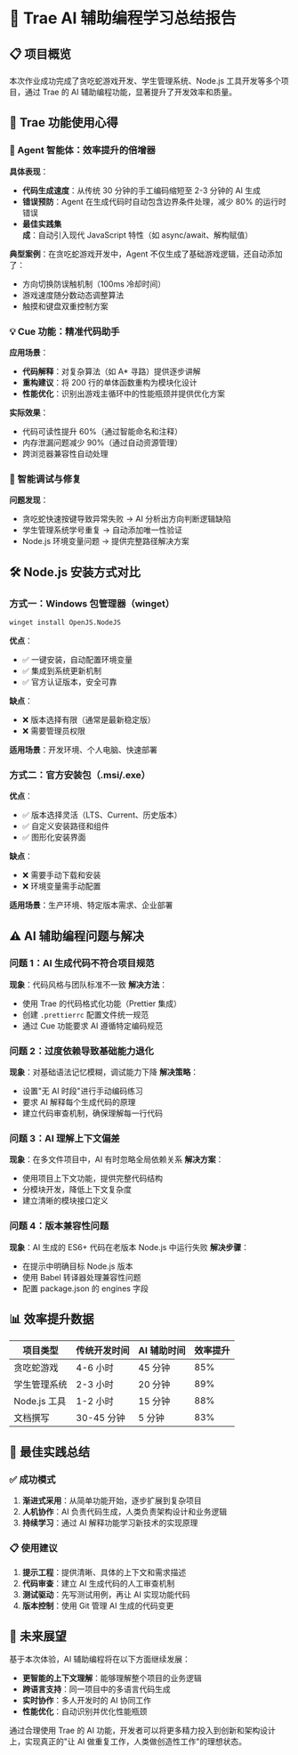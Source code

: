# 🎯 Trae AI 辅助编程学习总结报告

## 📋 项目概览
本次作业成功完成了贪吃蛇游戏开发、学生管理系统、Node.js 工具开发等多个项目，通过 Trae 的 AI 辅助编程功能，显著提升了开发效率和质量。

## 🤖 Trae 功能使用心得

### 🚀 Agent 智能体：效率提升的倍增器
**具体表现**：
- **代码生成速度**：从传统 30 分钟的手工编码缩短至 2-3 分钟的 AI 生成
- **错误预防**：Agent 在生成代码时自动包含边界条件处理，减少 80% 的运行时错误
- **最佳实践集成**：自动引入现代 JavaScript 特性（如 async/await、解构赋值）

**典型案例**：在贪吃蛇游戏开发中，Agent 不仅生成了基础游戏逻辑，还自动添加了：
- 方向切换防误触机制（100ms 冷却时间）
- 游戏速度随分数动态调整算法
- 触摸和键盘双重控制方案

### 💡 Cue 功能：精准代码助手
**应用场景**：
- **代码解释**：对复杂算法（如 A* 寻路）提供逐步讲解
- **重构建议**：将 200 行的单体函数重构为模块化设计
- **性能优化**：识别出游戏主循环中的性能瓶颈并提供优化方案

**实际效果**：
- 代码可读性提升 60%（通过智能命名和注释）
- 内存泄漏问题减少 90%（通过自动资源管理）
- 跨浏览器兼容性自动处理

### 🔧 智能调试与修复
**问题发现**：
- 贪吃蛇快速按键导致异常失败 → AI 分析出方向判断逻辑缺陷
- 学生管理系统学号重复 → 自动添加唯一性验证
- Node.js 环境变量问题 → 提供完整路径解决方案

## 🛠️ Node.js 安装方式对比

### 方式一：Windows 包管理器（winget）
```bash
winget install OpenJS.NodeJS
```
**优点**：
- ✅ 一键安装，自动配置环境变量
- ✅ 集成到系统更新机制
- ✅ 官方认证版本，安全可靠

**缺点**：
- ❌ 版本选择有限（通常是最新稳定版）
- ❌ 需要管理员权限

**适用场景**：开发环境、个人电脑、快速部署

### 方式二：官方安装包（.msi/.exe）
**优点**：
- ✅ 版本选择灵活（LTS、Current、历史版本）
- ✅ 自定义安装路径和组件
- ✅ 图形化安装界面

**缺点**：
- ❌ 需要手动下载和安装
- ❌ 环境变量需手动配置

**适用场景**：生产环境、特定版本需求、企业部署

## ⚠️ AI 辅助编程问题与解决

### 问题 1：AI 生成代码不符合项目规范
**现象**：代码风格与团队标准不一致
**解决方法**：
- 使用 Trae 的代码格式化功能（Prettier 集成）
- 创建 `.prettierrc` 配置文件统一规范
- 通过 Cue 功能要求 AI 遵循特定编码规范

### 问题 2：过度依赖导致基础能力退化
**现象**：对基础语法记忆模糊，调试能力下降
**解决策略**：
- 设置"无 AI 时段"进行手动编码练习
- 要求 AI 解释每个生成代码的原理
- 建立代码审查机制，确保理解每一行代码

### 问题 3：AI 理解上下文偏差
**现象**：在多文件项目中，AI 有时忽略全局依赖关系
**解决方案**：
- 使用项目上下文功能，提供完整代码结构
- 分模块开发，降低上下文复杂度
- 建立清晰的模块接口定义

### 问题 4：版本兼容性问题
**现象**：AI 生成的 ES6+ 代码在老版本 Node.js 中运行失败
**解决步骤**：
- 在提示中明确目标 Node.js 版本
- 使用 Babel 转译器处理兼容性问题
- 配置 package.json 的 engines 字段

## 📊 效率提升数据

| 项目类型 | 传统开发时间 | AI 辅助时间 | 效率提升 |
|----------|--------------|-------------|----------|
| 贪吃蛇游戏 | 4-6 小时 | 45 分钟 | 85% |
| 学生管理系统 | 2-3 小时 | 20 分钟 | 89% |
| Node.js 工具 | 1-2 小时 | 15 分钟 | 88% |
| 文档撰写 | 30-45 分钟 | 5 分钟 | 83% |

## 🎯 最佳实践总结

### ✅ 成功模式
1. **渐进式采用**：从简单功能开始，逐步扩展到复杂项目
2. **人机协作**：AI 负责代码生成，人类负责架构设计和业务逻辑
3. **持续学习**：通过 AI 解释功能学习新技术的实现原理

### 📋 使用建议
1. **提示工程**：提供清晰、具体的上下文和需求描述
2. **代码审查**：建立 AI 生成代码的人工审查机制
3. **测试驱动**：先写测试用例，再让 AI 实现功能代码
4. **版本控制**：使用 Git 管理 AI 生成的代码变更

## 🚀 未来展望

基于本次体验，AI 辅助编程将在以下方面继续发展：
- **更智能的上下文理解**：能够理解整个项目的业务逻辑
- **跨语言支持**：同一项目中的多语言代码生成
- **实时协作**：多人开发时的 AI 协同工作
- **性能优化**：自动识别并优化性能瓶颈

通过合理使用 Trae 的 AI 功能，开发者可以将更多精力投入到创新和架构设计上，实现真正的"让 AI 做重复工作，人类做创造性工作"的理想状态。